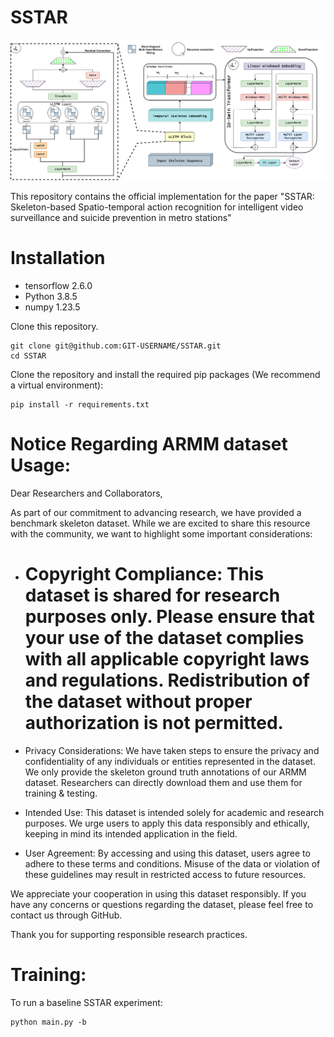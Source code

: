 # SSTAR

![alt text](https://github.com/SafwenNaimi/SSTAR/blob/main/architecture.png)

This repository contains the official implementation for the paper "SSTAR: Skeleton-based Spatio-temporal action recognition for intelligent video surveillance and suicide prevention in metro stations"

# Installation

* tensorflow 2.6.0
* Python 3.8.5
* numpy 1.23.5

Clone this repository.

    git clone git@github.com:GIT-USERNAME/SSTAR.git
    cd SSTAR

Clone the repository and install the required pip packages (We recommend a virtual environment):

    pip install -r requirements.txt

# Notice Regarding ARMM dataset Usage:

Dear Researchers and Collaborators,


As part of our commitment to advancing research, we have provided a benchmark skeleton dataset. While we are excited to share this resource with the community, we want to highlight some important considerations:

* # Copyright Compliance: This dataset is shared for research purposes only. Please ensure that your use of the dataset complies with all applicable copyright laws and regulations. Redistribution of the dataset without proper authorization is not permitted.

* Privacy Considerations: We have taken steps to ensure the privacy and confidentiality of any individuals or entities represented in the dataset. We only provide the skeleton ground truth annotations of our ARMM dataset. Researchers can directly download them and use them for training & testing.

* Intended Use: This dataset is intended solely for academic and research purposes. We urge users to apply this data responsibly and ethically, keeping in mind its intended application in the field.

* User Agreement: By accessing and using this dataset, users agree to adhere to these terms and conditions. Misuse of the data or violation of these guidelines may result in restricted access to future resources.

We appreciate your cooperation in using this dataset responsibly. If you have any concerns or questions regarding the dataset, please feel free to contact us through GitHub.

Thank you for supporting responsible research practices.



# Training:
To run a baseline SSTAR experiment:

    python main.py -b 
